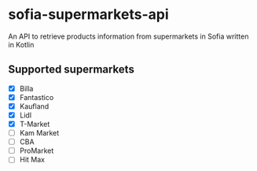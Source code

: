# sofia-supermarkets-api
An API to retrieve products information from supermarkets in Sofia written in Kotlin

## Supported supermarkets

- [x] Billa
- [x] Fantastico
- [x] Kaufland
- [x] Lidl
- [x] T-Market
- [ ] Kam Market
- [ ] CBA
- [ ] ProMarket
- [ ] Hit Max

